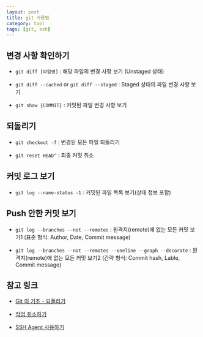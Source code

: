 ```yaml
---
layout: post
title: git 사용법
category: tool
tags: [git, ssh]
---
```


## 변경 사항 확인하기

* `git diff [파일명]`
 : 해당 파일의 변경 사항 보기 (Unstaged 상태)

* `git diff --cached` or `git diff --staged`
 : Staged 상태의 파일 변경 사항 보기

* `git show {COMMIT}`
 : 커밋된 파일 변경 사항 보기

## 되돌리기

* `git checkout -f`
 : 변경된 모든 파일 되돌리기

* `git reset HEAD^`
 : 최종 커밋 취소

<!--excerpt-->

## 커밋 로그 보기

* `git log --name-status -1`
 : 커밋된 파일 목록 보기(상태 정보 포함)

## Push 안한 커밋 보기

* `git log --branches --not --remotes`
 : 원격지(remote)에 없는 모든 커밋 보기1 (표준 형식: Author, Date, Commit message)

* `git log --branches --not --remotes --oneline --graph --decorate`
 : 원격지(remote)에 없는 모든 커밋 보기2 (간략 형식: Commit hash, Lable, Commit message)

## 참고 링크

* [Git 의 기초 - 되돌리기](https://git-scm.com/book/ko/v2/Git%EC%9D%98-%EA%B8%B0%EC%B4%88-%EB%90%98%EB%8F%8C%EB%A6%AC%EA%B8%B0)

* [작업 취소하기](http://ecogeo.tistory.com/276)

* [SSH Agent 사용하기](https://help.github.com/articles/generating-a-new-ssh-key-and-adding-it-to-the-ssh-agent/#adding-your-ssh-key-to-the-ssh-agent)
